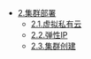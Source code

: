 * [2.集群部署](2.app-deploy)
    * [2.1.虚拟私有云](2.1.app-vpc)
    * [2.2.弹性IP](2.2.app-ip)
    * [2.3.集群创建](2.3.app-k8s)
